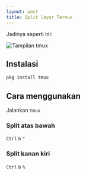 ```yaml
--- 
layout: post
title: Split layar Termux
--- 
```


Jadinya seperti ini:

![Tampilan tmux](https://i.ibb.co/9n3ZvCb/Screenshot-2020-08-15-05-39-53-74-84d3000e3f4017145260f7618db1d683.png)

## Instalasi

```bash
pkg install tmux 
```

## Cara menggunakan

Jalankan `tmux`

### Split atas bawah

`Ctrl` `b` `"`

### Split kanan kiri

`Ctrl` `b` `%`